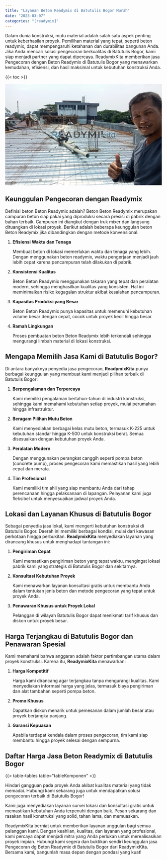 ```yaml
---
title: "Layanan Beton Readymix di Batutulis Bogor Murah"
date: "2023-03-07"
categories: "[readymix]"
---
```


Dalam dunia konstruksi, mutu material adalah salah satu aspek penting untuk keberhasilan proyek. Pemilihan material yang tepat, seperti beton readymix, dapat mempengaruhi ketahanan dan durabilitas bangunan Anda. Jika Anda mencari solusi pengecoran berkualitas di Batutulis Bogor, kami siap menjadi partner yang dapat dipercaya. ReadymixKita memberikan jasa Pengecoran dengan Beton Readymix di Batutulis Bogor yang menawarkan kemudahan, efisiensi, dan hasil maksimal untuk kebutuhan konstruksi Anda.

{{< toc >}}

![Layanan Beton Readymix di Batutulis Bogor Murah](/images/readymix/cor-readymix-15.jpg)

## Keunggulan Pengecoran dengan Readymix

Definisi beton Beton Readymix adalah? Beton Beton Readymix merupakan campuran beton siap pakai yang diproduksi secara presisi di pabrik dengan bahan terbaik. Campuran ini diangkut dengan truk mixer dan langsung dituangkan di lokasi proyek. Berikut adalah beberapa keunggulan beton Beton Readymix jika dibandingkan dengan metode konvensional:

1. **Efisiensi Waktu dan Tenaga**

   Membuat beton di lokasi memerlukan waktu dan tenaga yang lebih. Dengan menggunakan beton readymix, waktu pengerjaan menjadi jauh lebih cepat karena pencampuran telah dilakukan di pabrik.

2. **Konsistensi Kualitas**

   Beton Beton Readymix menggunakan takaran yang tepat dan peralatan modern, sehingga menghasilkan kualitas yang konsisten. Hal ini meminimalkan risiko kegagalan struktur akibat kesalahan pencampuran.

3. **Kapasitas Produksi yang Besar**

   Beton Beton Readymix punya kapasitas untuk memenuhi kebutuhan volume besar dengan cepat, cocok untuk proyek kecil hingga besar.

4. **Ramah Lingkungan**

   Proses pembuatan beton Beton Readymix lebih terkendali sehingga mengurangi limbah material di lokasi konstruksi.

## Mengapa Memilih Jasa Kami di Batutulis Bogor?

Di antara banyaknya penyedia jasa pengecoran, **ReadymixKita** punya berbagai keunggulan yang membuat kami menjadi pilihan terbaik di Batutulis Bogor:

1. **Berpengalaman dan Terpercaya**

   Kami memiliki pengalaman bertahun-tahun di industri konstruksi, sehingga kami memahami kebutuhan setiap proyek, mulai perumahan hingga infrastruktur.

2. **Beragam Pilihan Mutu Beton**

   Kami menyediakan berbagai kelas mutu beton, termasuk K-225 untuk kebutuhan standar hingga K-500 untuk konstruksi berat. Semua disesuaikan dengan kebutuhan proyek Anda.

3. **Peralatan Modern**

   Dengan menggunakan perangkat canggih seperti pompa beton (concrete pump), proses pengecoran kami memastikan hasil yang lebih cepat dan merata.

4. **Tim Profesional**

   Kami memiliki tim ahli yang siap membantu Anda dari tahap perencanaan hingga pelaksanaan di lapangan. Pelayanan kami juga fleksibel untuk menyesuaikan jadwal proyek Anda.

## Lokasi dan Layanan Khusus di Batutulis Bogor

Sebagai penyedia jasa lokal, kami mengerti kebutuhan konstruksi di Batutulis Bogor. Daerah ini memiliki berbagai kondisi, mulai dari kawasan perkotaan hingga perbukitan. **ReadymixKita** menyediakan layanan yang dirancang khusus untuk menghadapi tantangan ini:

1. **Pengiriman Cepat**

   Kami memastikan pengiriman beton yang tepat waktu, mengingat lokasi pabrik kami yang strategis di Batutulis Bogor dan sekitarnya.

2. **Konsultasi Kebutuhan Proyek**

   Kami menawarkan layanan konsultasi gratis untuk membantu Anda dalam tentukan jenis beton dan metode pengecoran yang tepat untuk proyek Anda.

3. **Penawaran Khusus untuk Proyek Lokal**

   Pelanggan di wilayah Batutulis Bogor dapat menikmati tarif khusus dan diskon untuk proyek besar.

## Harga Terjangkau di Batutulis Bogor dan Penawaran Spesial

Kami memahami bahwa anggaran adalah faktor pertimbangan utama dalam proyek konstruksi. Karena itu, **ReadymixKita** menawarkan:

1. **Harga Kompetitif**

   Harga kami dirancang agar terjangkau tanpa mengurangi kualitas. Kami menyediakan informasi harga yang jelas, termasuk biaya pengiriman dan alat tambahan seperti pompa beton.

2. **Promo Khusus**

   Dapatkan diskon menarik untuk pemesanan dalam jumlah besar atau proyek berjangka panjang.

3. **Garansi Kepuasan**

   Apabila terdapat kendala dalam proses pengecoran, tim kami siap membantu hingga proyek selesai dengan sempurna.

## Daftar Harga Jasa Beton Readymix di Batutulis Bogor

{{< table-tables table="tableKomponen" >}}

Hindari gangguan pada proyek Anda akibat kualitas material yang tidak memadai. Hubungi kami sekarang juga untuk mendapatkan solusi pengecoran terbaik di Batutulis Bogor!

Kami juga menyediakan layanan survei lokasi dan konsultasi gratis untuk memastikan kebutuhan Anda terpenuhi dengan baik. Pesan sekarang dan rasakan hasil konstruksi yang solid, tahan lama, dan memuaskan.

ReadymixKita berniat untuk memberikan layanan unggulan bagi semua pelanggan kami. Dengan keahlian, kualitas, dan layanan yang profesional, kami percaya dapat menjadi mitra yang Anda perlukan untuk merealisasikan proyek impian. Hubungi kami segera dan buktikan sendiri keunggulan jasa Pengecoran dg Beton Readymix di Batutulis Bogor dari ReadymixKita. Bersama kami, bangunlah masa depan dengan pondasi yang kuat!